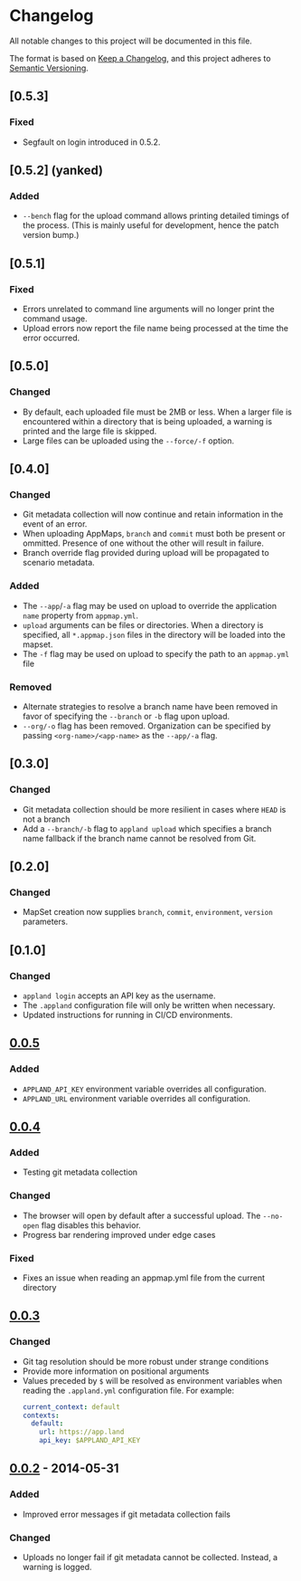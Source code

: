 # Changelog
All notable changes to this project will be documented in this file.

The format is based on [Keep a Changelog](https://keepachangelog.com/en/1.0.0/),
and this project adheres to [Semantic Versioning](https://semver.org/spec/v2.0.0.html).

## [0.5.3]
### Fixed
- Segfault on login introduced in 0.5.2.

## [0.5.2] (yanked)
### Added
- `--bench` flag for the upload command allows printing detailed timings of the process.
  (This is mainly useful for development, hence the patch version bump.)

## [0.5.1]
### Fixed
- Errors unrelated to command line arguments will no longer print the command usage.
- Upload errors now report the file name being processed at the time the error occurred.

## [0.5.0]
### Changed
- By default, each uploaded file must be 2MB or less. When a larger file is encountered within a directory that is being uploaded, a warning is printed and the large file is skipped.
- Large files can be uploaded using the `--force/-f` option.

## [0.4.0]
### Changed
- Git metadata collection will now continue and retain information in the event
  of an error.
- When uploading AppMaps, `branch` and `commit` must both be present or ommitted.
  Presence of one without the other will result in failure.
- Branch override flag provided during upload will be propagated to scenario
  metadata.

### Added
- The `--app`/`-a` flag may be used on upload to override the application
  `name` property from `appmap.yml`.
- `upload` arguments can be files or directories. When a directory is specified,
  all `*.appmap.json` files in the directory will be loaded into the mapset.
- The `-f` flag may be used on upload to specify the path to an `appmap.yml` file

### Removed
- Alternate strategies to resolve a branch name have been removed in favor of
  specifying the `--branch` or `-b` flag upon upload.
- `--org/-o` flag has been removed. Organization can be specified by passing `<org-name>/<app-name>` as the `--app/-a` flag.

## [0.3.0]
### Changed
- Git metadata collection should be more resilient in cases where `HEAD` is not
  a branch
- Add a `--branch/-b` flag to `appland upload` which specifies a branch name
  fallback if the branch name cannot be resolved from Git.

## [0.2.0]
### Changed
- MapSet creation now supplies `branch`, `commit`, `environment`, `version`
  parameters.

## [0.1.0]
### Changed
- `appland login` accepts an API key as the username.
- The `.appland` configuration file will only be written when necessary.
- Updated instructions for running in CI/CD environments.

## [0.0.5]
### Added
- `APPLAND_API_KEY` environment variable overrides all configuration.
- `APPLAND_URL` environment variable overrides all configuration.

## [0.0.4]
### Added
- Testing git metadata collection

### Changed
- The browser will open by default after a successful upload. The `--no-open`
  flag disables this behavior.
- Progress bar rendering improved under edge cases

### Fixed
- Fixes an issue when reading an appmap.yml file from the current directory

## [0.0.3]
### Changed
- Git tag resolution should be more robust under strange conditions
- Provide more information on positional arguments
- Values preceded by `$` will be resolved as environment variables when reading
  the `.appland.yml` configuration file. For example:
  ```yml
  current_context: default
  contexts:
    default:
      url: https://app.land
      api_key: $APPLAND_API_KEY
  ```

## [0.0.2] - 2014-05-31
### Added
- Improved error messages if git metadata collection fails

### Changed
- Uploads no longer fail if git metadata cannot be collected. Instead, a warning
  is logged.


[0.0.5]: https://github.com/applandinc/appland-cli/releases/tag/0.0.5
[0.0.4]: https://github.com/applandinc/appland-cli/releases/tag/0.0.4
[0.0.3]: https://github.com/applandinc/appland-cli/releases/tag/0.0.3
[0.0.2]: https://github.com/applandinc/appland-cli/releases/tag/0.0.2
[0.0.1]: https://github.com/applandinc/appland-cli/releases/tag/0.0.1
